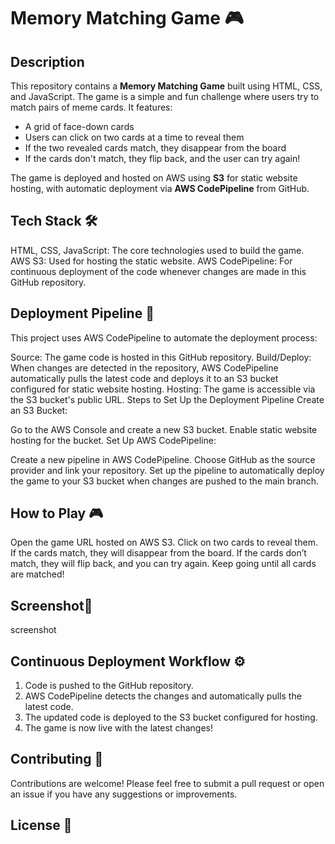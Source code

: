 
# Memory Matching Game 🎮

## Description

This repository contains a **Memory Matching Game** built using HTML, CSS, and JavaScript. The game is a simple and fun challenge where users try to match pairs of meme cards. It features:

- A grid of face-down cards
- Users can click on two cards at a time to reveal them
- If the two revealed cards match, they disappear from the board
- If the cards don't match, they flip back, and the user can try again!

The game is deployed and hosted on AWS using **S3** for static website hosting, with automatic deployment via **AWS CodePipeline** from GitHub.


## Tech Stack 🛠️
HTML, CSS, JavaScript: The core technologies used to build the game.
AWS S3: Used for hosting the static website.
AWS CodePipeline: For continuous deployment of the code whenever changes are made in this GitHub repository.

## Deployment Pipeline 🚀
This project uses AWS CodePipeline to automate the deployment process:

Source: The game code is hosted in this GitHub repository.
Build/Deploy: When changes are detected in the repository, AWS CodePipeline automatically pulls the latest code and deploys it to an S3 bucket configured for static website hosting.
Hosting: The game is accessible via the S3 bucket's public URL.
Steps to Set Up the Deployment Pipeline
Create an S3 Bucket:

Go to the AWS Console and create a new S3 bucket.
Enable static website hosting for the bucket.
Set Up AWS CodePipeline:

Create a new pipeline in AWS CodePipeline.
Choose GitHub as the source provider and link your repository.
Set up the pipeline to automatically deploy the game to your S3 bucket when changes are pushed to the main branch.

## How to Play 🎮
Open the game URL hosted on AWS S3.
Click on two cards to reveal them.
If the cards match, they will disappear from the board.
If the cards don’t match, they will flip back, and you can try again.
Keep going until all cards are matched!
## Screenshot📸
screenshot


## Continuous Deployment Workflow ⚙️
1. Code is pushed to the GitHub repository.
2. AWS CodePipeline detects the changes and automatically pulls the latest code.
3. The updated code is deployed to the S3 bucket configured for hosting.
4. The game is now live with the latest changes!

## Contributing 🤝
Contributions are welcome! Please feel free to submit a pull request or open an issue if you have any suggestions or improvements.


## License 📄
